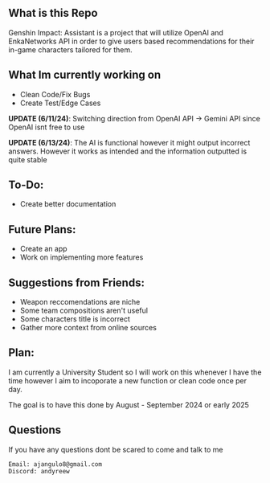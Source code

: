 ## What is this Repo
Genshin Impact: Assistant is a project that will utilize OpenAI and EnkaNetworks API in order to give users based recommendations for their in-game characters tailored for them.

## What Im currently working on
- Clean Code/Fix Bugs
- Create Test/Edge Cases

**UPDATE (6/11/24)**: Switching direction from OpenAI API -> Gemini API since OpenAI isnt free to use

**UPDATE (6/13/24)**: The AI is functional however it might output incorrect answers. However it works as intended and the information outputted is quite stable

## To-Do:
- Create better documentation

## Future Plans:
- Create an app
- Work on implementing more features

## Suggestions from Friends:
- Weapon reccomendations are niche
- Some team compositions aren't useful
- Some characters title is incorrect
- Gather more context from online sources

## Plan:

I am currently a University Student so I will work on this whenever I have the time however I aim to incoporate a new function or clean code once per day.

The goal is to have this done by August - September 2024 or early 2025

## Questions

If you have any questions dont be scared to come and talk to me

```
Email: ajangulo8@gmail.com
Discord: andyreew
```
